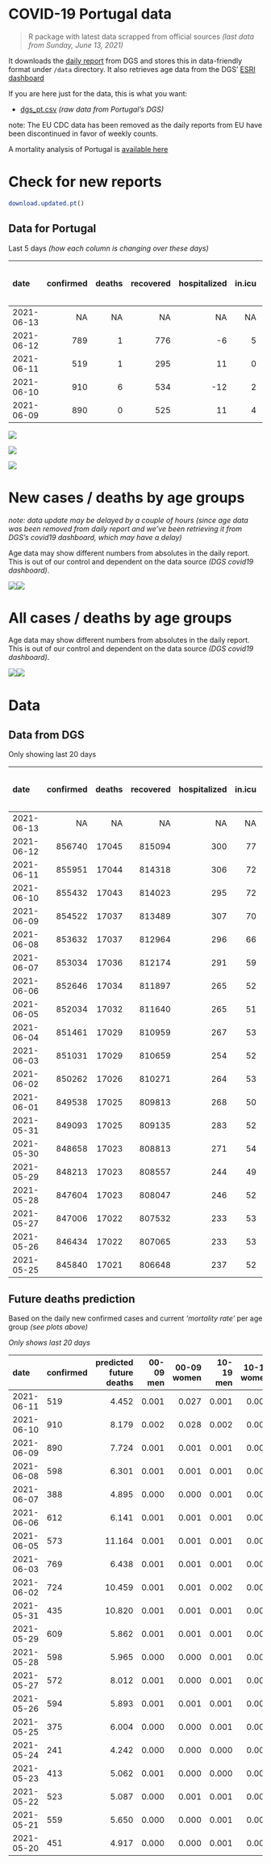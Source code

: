 COVID-19 Portugal data
================

> R package with latest data scrapped from official sources *(last data
> from Sunday, June 13, 2021)*

It downloads the [daily
report](https://covid19.min-saude.pt/relatorio-de-situacao/) from DGS
and stores this in data-friendly format under `/data` directory. It also
retrieves age data from the DGS’ [ESRI
dashboard](https://covid19.min-saude.pt/ponto-de-situacao-atual-em-portugal/)

If you are here just for the data, this is what you want:

-   [dgs\_pt.csv](raw/master/data/dgs_pt.csv) *(raw data from Portugal’s
    DGS)*

note: The EU CDC data has been removed as the daily reports from EU have
been discontinued in favor of weekly counts.

A mortality analysis of Portugal is [available
here](https://averissimo.github.io/covid19-analysis/mortality.html)

# Check for new reports

``` r
download.updated.pt()
```

## Data for Portugal

Last 5 days *(how each column is changing over these days)*

| date       | confirmed | deaths | recovered | hospitalized | in.icu | first vaccine | second vaccine | confirmed m 00-09 | confirmed w 00-09 | confirmed m 10-19 | confirmed w 10-19 | confirmed m 20-29 | confirmed w 20-29 | confirmed m 30-39 | confirmed w 30-39 | confirmed m 40-49 | confirmed w 40-49 | confirmed m 50-59 | confirmed w 50-59 | confirmed m 60-69 | confirmed w 60-69 | confirmed m 70-79 | confirmed w 70-79 | confirmed m 80+ | confirmed w 80+ | death m 00-09 | death w 00-09 | death m 10-19 | death w 10-19 | death m 20-29 | death w 20-29 | death m 30-39 | death w 30-39 | death m 40-49 | death w 40-49 | death m 50-59 | death w 50-59 | death m 60-69 | death w 60-69 | death m 70-79 | death w 70-79 | death m 80+ | death w 80+ |
|:-----------|----------:|-------:|----------:|-------------:|-------:|--------------:|---------------:|------------------:|------------------:|------------------:|------------------:|------------------:|------------------:|------------------:|------------------:|------------------:|------------------:|------------------:|------------------:|------------------:|------------------:|------------------:|------------------:|----------------:|----------------:|--------------:|--------------:|--------------:|--------------:|--------------:|--------------:|--------------:|--------------:|--------------:|--------------:|--------------:|--------------:|--------------:|--------------:|--------------:|--------------:|------------:|------------:|
| 2021-06-13 |        NA |     NA |        NA |           NA |     NA |         65007 |           6016 |                NA |                NA |                NA |                NA |                NA |                NA |                NA |                NA |                NA |                NA |                NA |                NA |                NA |                NA |                NA |                NA |              NA |              NA |            NA |            NA |            NA |            NA |            NA |            NA |            NA |            NA |            NA |            NA |            NA |            NA |            NA |            NA |            NA |            NA |          NA |          NA |
| 2021-06-12 |       789 |      1 |       776 |           -6 |      5 |         30754 |          25690 |                NA |                NA |                NA |                NA |                NA |                NA |                NA |                NA |                NA |                NA |                NA |                NA |                NA |                NA |                NA |                NA |              NA |              NA |            NA |            NA |            NA |            NA |            NA |            NA |            NA |            NA |            NA |            NA |            NA |            NA |            NA |            NA |            NA |            NA |          NA |          NA |
| 2021-06-11 |       519 |      1 |       295 |           11 |      0 |         74118 |          38271 |                18 |              -615 |                36 |                31 |                58 |                65 |                40 |                45 |                35 |                50 |                34 |                21 |                18 |                12 |                 8 |                10 |               4 |              11 |             0 |             0 |             0 |             0 |             0 |             0 |             0 |             0 |             0 |             0 |             0 |             0 |             0 |             0 |             0 |             1 |           0 |           0 |
| 2021-06-10 |       910 |      6 |       534 |          -12 |      2 |         65377 |          33940 |                45 |               656 |                67 |                67 |                79 |                96 |                57 |                81 |                82 |                88 |                50 |                59 |                37 |                27 |                 8 |                10 |               9 |              24 |             0 |             0 |             0 |             0 |             0 |             0 |             0 |             0 |             0 |             0 |             0 |             0 |             1 |             0 |             0 |             2 |           2 |           1 |
| 2021-06-09 |       890 |      0 |       525 |           11 |      4 |         61602 |          33901 |                36 |                28 |                55 |                58 |                76 |                74 |                84 |                81 |                85 |                82 |                55 |                63 |                24 |                27 |                23 |                12 |               8 |              14 |             0 |             0 |             0 |             0 |             0 |             0 |             0 |             0 |             0 |             0 |             0 |             0 |             0 |             0 |             0 |             0 |           0 |           0 |

![](README_files/figure-gfm/totals-1.svg)<!-- -->

![](README_files/figure-gfm/differential-1.svg)<!-- -->

![](README_files/figure-gfm/differential_7days-1.svg)<!-- -->

# New cases / deaths by age groups

*note: data update may be delayed by a couple of hours (since age data
was been removed from daily report and we’ve been retrieving it from
DGS’s covid19 dashboard, which may have a delay)*

Age data may show different numbers from absolutes in the daily report.
This is out of our control and dependent on the data source *(DGS
covid19 dashboard)*.

![](README_files/figure-gfm/new_cases_deaths-1.svg)<!-- -->![](README_files/figure-gfm/new_cases_deaths-2.svg)<!-- -->

# All cases / deaths by age groups

Age data may show different numbers from absolutes in the daily report.
This is out of our control and dependent on the data source *(DGS
covid19 dashboard)*.

![](README_files/figure-gfm/total_cases_deaths-1.svg)<!-- -->![](README_files/figure-gfm/total_cases_deaths-2.svg)<!-- -->

# Data

## Data from DGS

Only showing last 20 days

| date       | confirmed | deaths | recovered | hospitalized | in.icu | confirmed m 00-09 | confirmed w 00-09 | confirmed m 10-19 | confirmed w 10-19 | confirmed m 20-29 | confirmed w 20-29 | confirmed m 30-39 | confirmed w 30-39 | confirmed m 40-49 | confirmed w 40-49 | confirmed m 50-59 | confirmed w 50-59 | confirmed m 60-69 | confirmed w 60-69 | confirmed m 70-79 | confirmed w 70-79 | confirmed m 80+ | confirmed w 80+ | death m 00-09 | death w 00-09 | death m 10-19 | death w 10-19 | death m 20-29 | death w 20-29 | death m 30-39 | death w 30-39 | death m 40-49 | death w 40-49 | death m 50-59 | death w 50-59 | death m 60-69 | death w 60-69 | death m 70-79 | death w 70-79 | death m 80+ | death w 80+ | first vaccine | second vaccine |
|:-----------|----------:|-------:|----------:|-------------:|-------:|------------------:|------------------:|------------------:|------------------:|------------------:|------------------:|------------------:|------------------:|------------------:|------------------:|------------------:|------------------:|------------------:|------------------:|------------------:|------------------:|----------------:|----------------:|--------------:|--------------:|--------------:|--------------:|--------------:|--------------:|--------------:|--------------:|--------------:|--------------:|--------------:|--------------:|--------------:|--------------:|--------------:|--------------:|------------:|------------:|--------------:|---------------:|
| 2021-06-13 |        NA |     NA |        NA |           NA |     NA |                NA |                NA |                NA |                NA |                NA |                NA |                NA |                NA |                NA |                NA |                NA |                NA |                NA |                NA |                NA |                NA |              NA |              NA |            NA |            NA |            NA |            NA |            NA |            NA |            NA |            NA |            NA |            NA |            NA |            NA |            NA |            NA |            NA |            NA |          NA |          NA |       4308544 |        2236492 |
| 2021-06-12 |    856740 |  17045 |    815094 |          300 |     77 |                NA |                NA |                NA |                NA |                NA |                NA |                NA |                NA |                NA |                NA |                NA |                NA |                NA |                NA |                NA |                NA |              NA |              NA |            NA |            NA |            NA |            NA |            NA |            NA |            NA |            NA |            NA |            NA |            NA |            NA |            NA |            NA |            NA |            NA |          NA |          NA |       4243537 |        2230476 |
| 2021-06-11 |    855951 |  17044 |    814318 |          306 |     72 |             24246 |             23089 |             39717 |             40082 |             58076 |             64939 |             56801 |             66619 |             63161 |             79012 |             55874 |             70788 |             41686 |             45419 |             26504 |             29741 |           23234 |           46564 |             1 |             1 |             1 |             1 |             7 |             5 |            24 |            20 |            92 |            63 |           333 |           134 |          1072 |           464 |          2286 |          1349 |        5135 |        6056 |       4212783 |        2204786 |
| 2021-06-10 |    855432 |  17043 |    814023 |          295 |     72 |             24228 |             23704 |             39681 |             40051 |             58018 |             64874 |             56761 |             66574 |             63126 |             78962 |             55840 |             70767 |             41668 |             45407 |             26496 |             29731 |           23230 |           46553 |             1 |             1 |             1 |             1 |             7 |             5 |            24 |            20 |            92 |            63 |           333 |           134 |          1072 |           464 |          2286 |          1348 |        5135 |        6056 |       4138665 |        2166515 |
| 2021-06-09 |    854522 |  17037 |    813489 |          307 |     70 |             24183 |             23048 |             39614 |             39984 |             57939 |             64778 |             56704 |             66493 |             63044 |             78874 |             55790 |             70708 |             41631 |             45380 |             26488 |             29721 |           23221 |           46529 |             1 |             1 |             1 |             1 |             7 |             5 |            24 |            20 |            92 |            63 |           333 |           134 |          1071 |           464 |          2286 |          1346 |        5133 |        6055 |       4073288 |        2132575 |
| 2021-06-08 |    853632 |  17037 |    812964 |          296 |     66 |             24147 |             23020 |             39559 |             39926 |             57863 |             64704 |             56620 |             66412 |             62959 |             78792 |             55735 |             70645 |             41607 |             45353 |             26465 |             29709 |           23213 |           46515 |             1 |             1 |             1 |             1 |             7 |             5 |            24 |            20 |            92 |            63 |           333 |           134 |          1071 |           464 |          2286 |          1346 |        5133 |        6055 |       4011686 |        2098674 |
| 2021-06-07 |    853034 |  17036 |    812174 |          291 |     59 |             24133 |             22998 |             39532 |             39908 |             57787 |             64659 |             56546 |             66377 |             62895 |             78729 |             55706 |             70609 |             41576 |             45334 |             26453 |             29693 |           23206 |           46503 |             1 |             1 |             1 |             1 |             7 |             5 |            24 |            20 |            92 |            63 |           333 |           134 |          1070 |           464 |          2286 |          1346 |        5133 |        6055 |       3958681 |        2047464 |
| 2021-06-06 |    852646 |  17034 |    811897 |          265 |     52 |             24123 |             22990 |             39501 |             39890 |             57766 |             64628 |             56500 |             66336 |             62857 |             78704 |             55689 |             70570 |             41562 |             45313 |             26448 |             29695 |           23196 |           46493 |             1 |             1 |             1 |             1 |             7 |             5 |            24 |            20 |            92 |            63 |           333 |           133 |          1069 |           464 |          2286 |          1346 |        5133 |        6055 |       3938442 |        2025651 |
| 2021-06-05 |    852034 |  17032 |    811640 |          265 |     51 |             24097 |             22967 |             39460 |             39849 |             57723 |             64586 |             56444 |             66275 |             62792 |             78654 |             55665 |             70527 |             41528 |             45290 |             26446 |             29685 |           23185 |           46481 |             1 |             1 |             1 |             1 |             7 |             5 |            24 |            20 |            92 |            63 |           333 |           132 |          1069 |           464 |          2286 |          1346 |        5132 |        6055 |       3902612 |        1980551 |
| 2021-06-04 |    851461 |  17029 |    810959 |          267 |     53 |                NA |                NA |                NA |                NA |                NA |                NA |                NA |                NA |                NA |                NA |                NA |                NA |                NA |                NA |                NA |                NA |              NA |              NA |            NA |            NA |            NA |            NA |            NA |            NA |            NA |            NA |            NA |            NA |            NA |            NA |            NA |            NA |            NA |            NA |          NA |          NA |       3853565 |        1938925 |
| 2021-06-03 |    851031 |  17029 |    810659 |          254 |     52 |             24062 |             22952 |             39407 |             39794 |             57618 |             64497 |             56351 |             66193 |             62694 |             78582 |             55593 |             70470 |             41495 |             45235 |             26413 |             29661 |           23173 |           46463 |             1 |             1 |             1 |             1 |             7 |             5 |            24 |            20 |            92 |            63 |           333 |           132 |          1069 |           464 |          2286 |          1344 |        5131 |        6055 |       3811706 |        1909140 |
| 2021-06-02 |    850262 |  17026 |    810271 |          264 |     53 |             24044 |             22931 |             39351 |             39736 |             57539 |             64428 |             56271 |             66145 |             62630 |             78508 |             55550 |             70419 |             41464 |             45212 |             26398 |             29640 |           23166 |           46455 |             1 |             1 |             1 |             1 |             7 |             5 |            23 |            20 |            92 |            63 |           333 |           132 |          1069 |           463 |          2286 |          1343 |        5131 |        6055 |       3758516 |        1872849 |
| 2021-06-01 |    849538 |  17025 |    809813 |          268 |     50 |                NA |                NA |                NA |                NA |                NA |                NA |                NA |                NA |                NA |                NA |                NA |                NA |                NA |                NA |                NA |                NA |              NA |              NA |            NA |            NA |            NA |            NA |            NA |            NA |            NA |            NA |            NA |            NA |            NA |            NA |            NA |            NA |            NA |            NA |          NA |          NA |       3716876 |        1825733 |
| 2021-05-31 |    849093 |  17025 |    809135 |          283 |     52 |             24018 |             22906 |             39270 |             39651 |             57431 |             64327 |             56164 |             66036 |             62559 |             78412 |             55459 |             70301 |             41429 |             45168 |             26388 |             29627 |           23152 |           46428 |             1 |             1 |             1 |             1 |             7 |             5 |            23 |            20 |            92 |            63 |           332 |           132 |          1069 |           463 |          2286 |          1343 |        5131 |        6055 |       3684821 |        1787668 |
| 2021-05-30 |    848658 |  17023 |    808813 |          271 |     54 |                NA |                NA |                NA |                NA |                NA |                NA |                NA |                NA |                NA |                NA |                NA |                NA |                NA |                NA |                NA |                NA |              NA |              NA |            NA |            NA |            NA |            NA |            NA |            NA |            NA |            NA |            NA |            NA |            NA |            NA |            NA |            NA |            NA |            NA |          NA |          NA |            NA |             NA |
| 2021-05-29 |    848213 |  17023 |    808557 |          244 |     49 |             23983 |             22891 |             39212 |             39594 |             57353 |             64233 |             56083 |             65974 |             62510 |             78338 |             55369 |             70253 |             41406 |             45135 |             26360 |             29604 |           23139 |           46407 |             1 |             1 |             1 |             1 |             7 |             5 |            23 |            20 |            92 |            63 |           332 |           132 |          1068 |           463 |          2286 |          1343 |        5131 |        6054 |            NA |             NA |
| 2021-05-28 |    847604 |  17023 |    808047 |          246 |     52 |             23969 |             22877 |             39174 |             39545 |             57301 |             64190 |             56023 |             65929 |             62454 |             78277 |             55330 |             70214 |             41373 |             45118 |             26351 |             29588 |           23132 |           46397 |             1 |             1 |             1 |             1 |             7 |             5 |            23 |            20 |            92 |            63 |           332 |           132 |          1068 |           463 |          2286 |          1343 |        5131 |        6054 |       3666216 |        1776366 |
| 2021-05-27 |    847006 |  17022 |    807532 |          233 |     53 |             23963 |             22874 |             39126 |             39502 |             57257 |             64140 |             55960 |             65883 |             62403 |             78217 |             55285 |             70155 |             41359 |             45098 |             26330 |             29581 |           23125 |           46388 |             1 |             1 |             1 |             1 |             7 |             5 |            23 |            20 |            92 |            63 |           332 |           132 |          1067 |           463 |          2286 |          1343 |        5131 |        6054 |       3550863 |        1615693 |
| 2021-05-26 |    846434 |  17022 |    807065 |          233 |     53 |             23950 |             22868 |             39096 |             39464 |             57205 |             64087 |             55905 |             65847 |             62360 |             78168 |             55251 |             70099 |             41326 |             45075 |             26325 |             29572 |           23116 |           46360 |             1 |             1 |             1 |             1 |             7 |             5 |            23 |            20 |            92 |            63 |           332 |           132 |          1067 |           463 |          2286 |          1343 |        5131 |        6054 |       3506470 |        1572242 |
| 2021-05-25 |    845840 |  17021 |    806648 |          237 |     52 |             23932 |             22852 |             39068 |             39428 |             57148 |             64031 |             55840 |             65806 |             62318 |             78121 |             55209 |             70043 |             41296 |             45053 |             26320 |             29561 |           23108 |           46347 |             1 |             1 |             1 |             1 |             7 |             5 |            23 |            20 |            92 |            63 |           332 |           132 |          1067 |           463 |          2286 |          1343 |        5131 |        6053 |       3456990 |        1552920 |

## Future deaths prediction

Based on the daily new confirmed cases and current *‘mortality rate’*
per age group *(see plots above)*

*Only shows last 20 days*

| date       | confirmed | predicted future deaths | 00-09 men | 00-09 women | 10-19 men | 10-19 women | 20-29 men | 20-29 women | 30-39 men | 30-39 women | 40-49 men | 40-49 women | 50-59 men | 50-59 women | 60-69 men | 60-69 women | 70-79 men | 70-79 women | 80+ men | 80+ women |
|:-----------|:----------|------------------------:|----------:|------------:|----------:|------------:|----------:|------------:|----------:|------------:|----------:|------------:|----------:|------------:|----------:|------------:|----------:|------------:|--------:|----------:|
| 2021-06-11 | 519       |                   4.452 |     0.001 |       0.027 |     0.001 |       0.001 |     0.007 |       0.005 |     0.017 |       0.014 |     0.051 |       0.040 |     0.203 |       0.040 |     0.463 |       0.123 |     0.690 |       0.454 |   0.884 |     1.431 |
| 2021-06-10 | 910       |                   8.179 |     0.002 |       0.028 |     0.002 |       0.002 |     0.010 |       0.007 |     0.024 |       0.024 |     0.119 |       0.070 |     0.298 |       0.112 |     0.951 |       0.276 |     0.690 |       0.454 |   1.989 |     3.121 |
| 2021-06-09 | 890       |                   7.724 |     0.001 |       0.001 |     0.001 |       0.001 |     0.009 |       0.006 |     0.035 |       0.024 |     0.124 |       0.065 |     0.328 |       0.119 |     0.617 |       0.276 |     1.984 |       0.544 |   1.768 |     1.821 |
| 2021-06-08 | 598       |                   6.301 |     0.001 |       0.001 |     0.001 |       0.000 |     0.009 |       0.003 |     0.031 |       0.011 |     0.093 |       0.050 |     0.173 |       0.068 |     0.797 |       0.194 |     1.035 |       0.726 |   1.547 |     1.561 |
| 2021-06-07 | 388       |                   4.895 |     0.000 |       0.000 |     0.001 |       0.000 |     0.003 |       0.002 |     0.019 |       0.012 |     0.055 |       0.020 |     0.101 |       0.074 |     0.360 |       0.215 |     0.431 |       0.091 |   2.210 |     1.301 |
| 2021-06-06 | 612       |                   6.141 |     0.001 |       0.001 |     0.001 |       0.001 |     0.005 |       0.003 |     0.024 |       0.018 |     0.095 |       0.040 |     0.143 |       0.081 |     0.874 |       0.235 |     0.173 |       0.454 |   2.431 |     1.561 |
| 2021-06-05 | 573       |                  11.164 |     0.001 |       0.001 |     0.001 |       0.001 |     0.013 |       0.007 |     0.039 |       0.025 |     0.143 |       0.057 |     0.429 |       0.108 |     0.849 |       0.562 |     2.846 |       1.089 |   2.652 |     2.341 |
| 2021-06-03 | 769       |                   6.438 |     0.001 |       0.001 |     0.001 |       0.001 |     0.010 |       0.005 |     0.034 |       0.014 |     0.093 |       0.059 |     0.256 |       0.097 |     0.797 |       0.235 |     1.294 |       0.953 |   1.547 |     1.040 |
| 2021-06-02 | 724       |                  10.459 |     0.001 |       0.001 |     0.002 |       0.002 |     0.013 |       0.008 |     0.045 |       0.033 |     0.103 |       0.077 |     0.542 |       0.223 |     0.900 |       0.450 |     0.863 |       0.590 |   3.094 |     3.512 |
| 2021-05-31 | 435       |                  10.820 |     0.001 |       0.001 |     0.001 |       0.001 |     0.009 |       0.007 |     0.034 |       0.019 |     0.071 |       0.059 |     0.536 |       0.091 |     0.591 |       0.337 |     2.415 |       1.043 |   2.873 |     2.731 |
| 2021-05-29 | 609       |                   5.862 |     0.001 |       0.001 |     0.001 |       0.001 |     0.006 |       0.003 |     0.025 |       0.014 |     0.082 |       0.049 |     0.232 |       0.074 |     0.849 |       0.174 |     0.776 |       0.726 |   1.547 |     1.301 |
| 2021-05-28 | 598       |                   5.965 |     0.000 |       0.000 |     0.001 |       0.001 |     0.005 |       0.004 |     0.027 |       0.014 |     0.074 |       0.048 |     0.268 |       0.112 |     0.360 |       0.204 |     1.811 |       0.318 |   1.547 |     1.171 |
| 2021-05-27 | 572       |                   8.012 |     0.001 |       0.000 |     0.001 |       0.001 |     0.006 |       0.004 |     0.023 |       0.011 |     0.063 |       0.039 |     0.203 |       0.106 |     0.849 |       0.235 |     0.431 |       0.408 |   1.989 |     3.642 |
| 2021-05-26 | 594       |                   5.893 |     0.001 |       0.001 |     0.001 |       0.001 |     0.007 |       0.004 |     0.027 |       0.012 |     0.061 |       0.037 |     0.250 |       0.106 |     0.771 |       0.225 |     0.431 |       0.499 |   1.768 |     1.691 |
| 2021-05-25 | 375       |                   6.004 |     0.000 |       0.000 |     0.001 |       0.000 |     0.004 |       0.002 |     0.019 |       0.011 |     0.038 |       0.032 |     0.179 |       0.059 |     0.257 |       0.143 |     0.345 |       0.272 |   2.431 |     2.211 |
| 2021-05-24 | 241       |                   4.242 |     0.000 |       0.000 |     0.000 |       0.000 |     0.002 |       0.001 |     0.004 |       0.005 |     0.035 |       0.026 |     0.149 |       0.015 |     0.489 |       0.235 |     0.518 |       0.318 |   0.884 |     1.561 |
| 2021-05-23 | 413       |                   5.062 |     0.001 |       0.000 |     0.000 |       0.001 |     0.004 |       0.004 |     0.015 |       0.009 |     0.048 |       0.014 |     0.107 |       0.061 |     0.643 |       0.296 |     0.949 |       0.544 |   1.326 |     1.040 |
| 2021-05-22 | 523       |                   5.087 |     0.000 |       0.001 |     0.001 |       0.001 |     0.007 |       0.003 |     0.027 |       0.014 |     0.060 |       0.033 |     0.185 |       0.070 |     0.437 |       0.327 |     1.380 |       0.408 |   0.442 |     1.691 |
| 2021-05-21 | 559       |                   5.650 |     0.000 |       0.000 |     0.001 |       0.001 |     0.007 |       0.005 |     0.028 |       0.011 |     0.074 |       0.048 |     0.226 |       0.053 |     0.694 |       0.276 |     0.431 |       0.454 |   2.431 |     0.910 |
| 2021-05-20 | 451       |                   4.917 |     0.000 |       0.000 |     0.001 |       0.001 |     0.006 |       0.004 |     0.016 |       0.014 |     0.054 |       0.021 |     0.167 |       0.055 |     0.154 |       0.378 |     1.208 |       0.680 |   1.768 |     0.390 |
